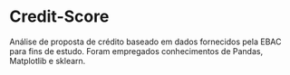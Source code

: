 # Credit-Score

Análise de proposta de crédito baseado em dados fornecidos pela EBAC para fins de estudo.
Foram empregados conhecimentos de Pandas, Matplotlib e sklearn.
